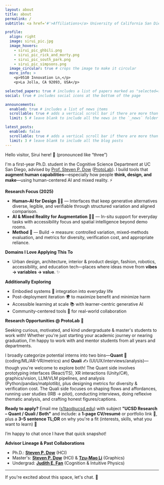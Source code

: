 ```yaml
---
layout: about
title: about
permalink: /
subtitle: <a href='#'>Affiliations</a> University of California San Diego

profile:
  align: right
  image: sirui_pic.jpg
  image_hovers:
    - sirui_pic_ghbili.png
    - sirui_pic_rick_and_morty.png
    - sirui_pic_south_park.png
    - sirui_pic_simpsons.png
  image_circular: true # crops the image to make it circular
  more_info: >
    <p>9510 Innovation Ln,</p>
    <p>La Jolla, CA 92093, USA</p>

selected_papers: true # includes a list of papers marked as "selected={true}"
social: true # includes social icons at the bottom of the page

announcements:
  enabled: true # includes a list of news items
  scrollable: true # adds a vertical scroll bar if there are more than 3 news items
  limit: 5 # leave blank to include all the news in the `_news` folder

latest_posts:
  enabled: false
  scrollable: true # adds a vertical scroll bar if there are more than 3 new posts items
  limit: 3 # leave blank to include all the blog posts
---
```


Hello visitor, Sirui here! 👋 (pronounced like “three”)

I'm a first-year Ph.D. student in the Cognitive Science Department at UC San Diego, advised by [Prof. Steven P. Dow](https://spdow.ucsd.edu/) ([ProtoLab](https://protolab.ucsd.edu/)). I build tools that **augment human capabilities**—especially how people **think, design, and make**—using human-centered AI and mixed reality. ⚡

**Research Focus (2025)**

- **Human–AI for Design** 🧠🎨 — Interfaces that keep generative alternatives diverse, legible, and verifiable through structured variation and aligned comparison.
- **AI & Mixed Reality for Augmentation** 🥽📐 — In-situ support for everyday tasks with accessibility focus and spatial intelligence beyond demo rooms.
- **Method** 🧪 — Build → measure: controlled variation, mixed-methods evaluation, and metrics for diversity, verification cost, and appropriate reliance.

**Domains I Love Applying This To**

- Urban design, architecture, interior & product design, fashion, robotics, accessibility, and education tech—places where ideas move from **vibes → variables → value**. ✨

**Additionally Exploring**

- Embodied systems 🤖 integration into everyday life
- Post-deployment iteration 🌍 to maximize benefit and minimize harm
- Accessible learning at scale 📚 with learner-centric generative AI
- Community-centered tools 🤝 for real-world collaboration

**Research Opportunities @ ProtoLab** 🧪

Seeking curious, motivated, and kind undergraduate & master's students to work with! Whether you're just starting your academic journey or nearing graduation, I'm happy to work with and mentor students from all years and departments.

I broadly categorize potential interns into two bins—**Quant** 🧩 (coding/ML/AR-VR/metrics) and **Quali** ✍️ (UI/UX/interviews/analysis)—though you're welcome to explore both! The Quant side involves prototyping interfaces (React/TS), XR interactions (Unity/C#), graphics/vision, LLM/VLM pipelines, and analysis (Python/pandas/matplotlib), plus designing metrics for diversity & verification cost. The Quali side focuses on shaping flows and affordances, running user studies (IRB → pilot), conducting interviews, doing reflexive thematic analysis, and crafting honest figures/captions.

**Ready to apply?** Email me (s1tao@ucsd.edu) with subject **"UCSD Research – Quant / Quali / Both"** and include: a **1-page CV/resumé** or portfolio link 🔗, plus a **3–5 sentence TL;DR** on why you're a fit (interests, skills, what you want to learn) 📨

I’m happy to chat once I have that quick snapshot!

**Advisor Lineage & Past Collaborations**

- Ph.D.: **[Steven P. Dow](https://spdow.ucsd.edu/)** (HCI)
- Master's: **[Steven P. Dow](https://spdow.ucsd.edu/)** (HCI) & **[Tzu-Mao Li](https://cseweb.ucsd.edu/~tzli/)** (Graphics)
- Undergrad: **[Judith E. Fan](https://profiles.stanford.edu/judith-fan)** (Cognition & Intuitive Physics)

---

If you're excited about this space, let's chat. 🚀

<script>
document.addEventListener("DOMContentLoaded", function() {
  const container = document.getElementById('profile-image-container');
  if (container) {
    const images = container.getAttribute('data-images').split(',');
    container.addEventListener('mouseenter', function(){
      const randomImage = images[Math.floor(Math.random() * images.length)];
      container.style.backgroundImage = `url(${randomImage})`;
    });
  }
});
</script>
